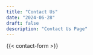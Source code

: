 ```yaml
---
title: "Contact Us"
date: "2024-06-28"
draft: false
description: "Contact Us Page"
---
```


{{< contact-form >}}
